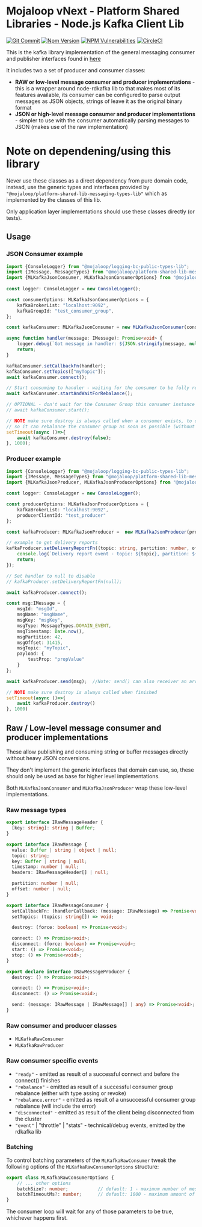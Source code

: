 # Mojaloop vNext - Platform Shared Libraries - Node.js Kafka Client Lib

[![Git Commit](https://img.shields.io/github/last-commit/mojaloop/platform-shared-lib.svg?style=flat)](https://github.com/mojaloop/platform-shared-lib/commits/master)
[![Npm Version](https://img.shields.io/npm/v/@mojaloop/platform-shared-lib-nodejs-kafka-client-lib.svg?style=flat)](https://www.npmjs.com/package/@mojaloop/platform-shared-lib-nodejs-kafka-client-lib)
[![NPM Vulnerabilities](https://img.shields.io/snyk/vulnerabilities/npm/@mojaloop/platform-shared-lib.svg?style=flat)](https://www.npmjs.com/package/@mojaloop/platform-shared-lib)
[![CircleCI](https://circleci.com/gh/mojaloop/platform-shared-lib.svg?style=svg)](https://circleci.com/gh/mojaloop/platform-shared-lib)

This is the kafka library implementation of the general messaging consumer and publisher interfaces found in [here](https://www.npmjs.com/package/@mojaloop/platform-shared-lib-messaging-types-lib)  

It includes two a set of producer and consumer classes:
- **RAW or low-level message consumer and producer implementations** - this is a wrapper around node-rdkafka lib to that makes most of its features available, its consumer can be configured to parse output messages as JSON objects, strings of leave it as the original binary format 
- **JSON or high-level message consumer and producer implementations** - simpler to use with the consumer automatically parsing messages to JSON (makes use of the raw implementation)

# Note on dependening/using this library
Never use these classes as a direct dependency from pure domain code, instead, use the generic types and interfaces provided by `"@mojaloop/platform-shared-lib-messaging-types-lib"` which as implemented by the classes of this lib.

Only application layer implementations should use these classes directly (or tests).

## Usage

### JSON Consumer example

```typescript
import {ConsoleLogger} from "@mojaloop/logging-bc-public-types-lib";
import {IMessage, MessageTypes} from "@mojaloop/platform-shared-lib-messaging-types-lib";
import {MLKafkaJsonConsumer, MLKafkaJsonConsumerOptions} from "@mojaloop/platform-shared-lib-nodejs-kafka-client-lib";
	
const logger: ConsoleLogger = new ConsoleLogger();

const consumerOptions: MLKafkaJsonConsumerOptions = {
    kafkaBrokerList: "localhost:9092",
    kafkaGroupId: "test_consumer_group",
};

const kafkaConsumer: MLKafkaJsonConsumer = new MLKafkaJsonConsumer(consumerOptions, logger);

async function handler(message: IMessage): Promise<void> {
    logger.debug(`Got message in handler: ${JSON.stringify(message, null, 2)}`);
    return;
}

kafkaConsumer.setCallbackFn(handler);
kafkaConsumer.setTopics(["myTopic"]);
await kafkaConsumer.connect();

// Start consuming to handler - waiting for the consumer to be fully rebalanced before proceeding
await kafkaConsumer.startAndWaitForRebalance();

// OPTIONAL - don't wait for the Consumer Group this consumer instance belongs to be rebalanced
// await kafkaConsumer.start();

// NOTE make sure destroy is always called when a consumer exists, to quickly inform the Kafka cluster,
// so it can rebalance the consumer group as soon as possible (without waiting for a timeout)
setTimeout(async ()=>{
    await kafkaConsumer.destroy(false);
}, 1000);
```

### Producer example

```typescript
import {ConsoleLogger} from "@mojaloop/logging-bc-public-types-lib";
import {IMessage, MessageTypes} from "@mojaloop/platform-shared-lib-messaging-types-lib";
import {MLKafkaJsonProducer, MLKafkaJsonProducerOptions} from "@mojaloop/platform-shared-lib-nodejs-kafka-client-lib";

const logger: ConsoleLogger = new ConsoleLogger();

const producerOptions: MLKafkaJsonProducerOptions = {
    kafkaBrokerList: "localhost:9092",
    producerClientId: "test_producer"
};

const kafkaProducer: MLKafkaJsonProducer =  new MLKafkaJsonProducer(producerOptions, logger);

// example to get delivery reports
kafkaProducer.setDeliveryReportFn((topic: string, partition: number, offset: number) => {
    console.log(`Delivery report event - topic: ${topic}, partition: ${partition}, offset: ${offset}`);
    return;
});

// Set handler to null to disable
// kafkaProducer.setDeliveryReportFn(null);

await kafkaProducer.connect();

const msg:IMessage = {
    msgId: "msgId",
    msgName: "msgName",
    msgKey: "msgKey",
    msgType: MessageTypes.DOMAIN_EVENT,
    msgTimestamp: Date.now(),
    msgPartition: 42,
    msgOffset: 31415,
    msgTopic: "myTopic",
    payload: {
        testProp: "propValue"
    }
};

await kafkaProducer.send(msg);  //Note: send() can also receiver an array of messages

// NOTE make sure destroy is always called when finished
setTimeout(async ()=>{
    await kafkaProducer.destroy()
}, 1000)
```

## Raw / Low-level message consumer and producer implementations

These allow publishing and consuming string or buffer messages directly without heavy JSON conversions.

They don't implement the generic interfaces that domain can use, so, these should only be used as base for higher level implementations.

Both `MLKafkaJsonConsumer` and `MLKafkaJsonProducer` wrap these low-level implementations.

### Raw message types
```typescript
export interface IRawMessageHeader {
  [key: string]: string | Buffer;
}

export interface IRawMessage {
  value: Buffer | string | object | null;
  topic: string;
  key: Buffer | string | null;
  timestamp: number | null;
  headers: IRawMessageHeader[] | null;

  partition: number | null;
  offset: number | null;
}

export interface IRawMessageConsumer {
  setCallbackFn: (handlerCallback: (message: IRawMessage) => Promise<void>) => void;
  setTopics: (topics: string[]) => void;

  destroy: (force: boolean) => Promise<void>;

  connect: () => Promise<void>;
  disconnect: (force: boolean) => Promise<void>;
  start: () => Promise<void>;
  stop: () => Promise<void>;
}

export declare interface IRawMessageProducer {
  destroy: () => Promise<void>;

  connect: () => Promise<void>;
  disconnect: () => Promise<void>;

  send: (message: IRawMessage | IRawMessage[] | any) => Promise<void>;
}
```

### Raw consumer and producer classes
- `MLKafkaRawConsumer`
- `MLKafkaRawProducer`

### Raw consumer specific events

- `"ready"` - emitted as result of a successful connect and before the connect() finishes
- `"rebalance"` - emitted as result of a successful consumer group rebalance (either with type assing or revoke)
- `"rebalance.error"` - emitted as result of a unsuccessful consumer group rebalance (will include the error)
- `"disconnected"` - emitted as result of the client being disconnected from the cluster
- `"event"` | "throttle" | "stats" - technical/debug events, emitted by the rdkafka lib

### Batching
To control batching parameters of the `MLKafkaRawConsumer` tweak the following options of the `MLKafkaRawConsumerOptions` structure:

```typescript
export class MLKafkaRawConsumerOptions {
    // ... other options
    batchSize?: number;           // default: 1 - maximum number of messasges to wait for in each consume loop (if not timeout)
    batchTimeoutMs?: number;      // default: 1000 - maximum amount of time to wait for in each consume loop (if not bactch size reached)
}
```

The consumer loop will wait for any of those parameters to be true, whichever happens first.